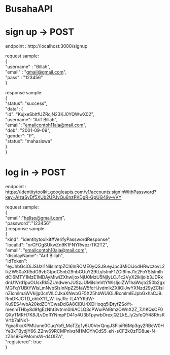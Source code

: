 # BusahaAPI

# **sign up** -> POST
endpoint : http://localhost:3000/signup

request sample:\
{\
    "username" : "Billah",\
    "email" : "gmail@gmail.com",\
    "pass" : "123456"\
}

response sample:\
{\
    "status": "success",\
    "data": {\
        "id": "KujxeSbItfUZRcjN23KJ0YQWwX02",\
        "username": "Arif Billah",\
        "email": "emailcontoh11aja@mail.com",\
        "dob": "2001-09-09",\
        "gender": "P",\
        "status": "mahasiswa"\
    }\
}

# **log in** -> POST
endpoint : https://identitytoolkit.googleapis.com/v1/accounts:signInWithPassword?key=AIzaSyDf5XUb2UPJvQu6nzPKDgR-GpUG49v-vVY

request sample:\
{\
    "email":"hellso@gmail.com",\
    "password":"123456"\
}
response sample:\
{\
    "kind": "identitytoolkit#VerifyPasswordResponse",\
    "localId": "orCFGgSUkwZn9K1FNYRwpzrTK2T2",\
    "email": "emailcontoh10aja@mail.com",\
    "displayName": "Arif Billah",\
    "idToken": "eyJhbGciOiJSUzI1NiIsImtpZCI6InRCME0yQSJ9.eyJpc3MiOiJodHRwczovL2lkZW50aXR5dG9vbGtpdC5nb29nbGUuY29tLyIsImF1ZCI6ImJ1c2FoYSIsImlhdCI6MTY1MzE1MDAyMiwiZXhwIjoxNjU0MzU5NjIyLCJ1c2VyX2lkIjoib3JDRkdnU1Vrd1puOUsxRk5ZUndwenJUSzJUMiIsImVtYWlsIjoiZW1haWxjb250b2gxMGFqYUBtYWlsLmNvbSIsInNpZ25faW5fcHJvdmlkZXIiOiJwYXNzd29yZCIsInZlcmlmaWVkIjp0cnVlLCJkaXNwbGF5X25hbWUiOiJBcmlmIEJpbGxhaCJ9.RmDKJCTD_obbX1T_W-kyJRc-IL4YYKdW-Ku9ES4wbA20kdZCYCwaDdGA8ClBU4XDHoqq5lDtyfZSoYt-menmTHby8d9fgEzNht3vtnm0I6ACLQ3cPWuiPAlBmzOWnX2Z_7J1KQsOF0QXyTMRH7K8JLvDoRYNmpFD41o4U3bTpywbOrexjQZLkE_Iy2sfeQY48RhsKVrtb7aINx1-YgxaRkxXPMUune0CuqYo9_MoTZg1y6U0VerQngJ3FlpiR6Mp3gy2RBeW0HYe3kTBydjY66_Z2nv69RCMPnlvzNHMOYhCdS5_eN-sCF2kOzFD8ue-N-zZhs9FuPMomsW-d4OIZA",\
    "registered": true\
}
